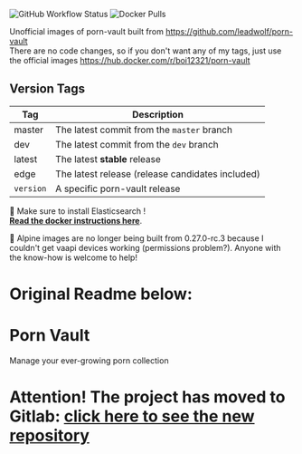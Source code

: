 ![GitHub Workflow Status](https://img.shields.io/github/workflow/status/leadwolf/porn-vault/Build%20Docker%20images?label=docker%20build)
![Docker Pulls](https://img.shields.io/docker/pulls/leadwolf/porn-vault)

Unofficial images of porn-vault built from https://github.com/leadwolf/porn-vault  
There are no code changes, so if you don't want any of my tags, just use the official images https://hub.docker.com/r/boi12321/porn-vault

## Version Tags

| Tag       | Description                                      |
| --------- | ------------------------------------------------ |
| master    | The latest commit from the `master` branch       |
| dev       | The latest commit from the `dev` branch          |
| latest    | The latest **stable** release                    |
| edge      | The latest release (release candidates included) |
| `version` | A specific porn-vault release                    |

🚨 Make sure to install Elasticsearch !  
**[Read the docker instructions here](https://porn-vault.github.io/porn-vault/guides/docker.html)**.  

🚨 Alpine images are no longer being built from 0.27.0-rc.3 because I couldn't get vaapi devices working (permissions problem?). Anyone with the know-how is welcome to help!

# Original Readme below:

# Porn Vault

Manage your ever-growing porn collection

# Attention! The project has moved to Gitlab: [click here to see the new repository](https://gitlab.com/porn-vault/porn-vault)
